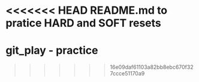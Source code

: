 <<<<<<< HEAD
README.md to pratice HARD and SOFT resets
=======
# git_play - practice
>>>>>>> 16e09daf61103a82bb8ebc670f327ccce51170a9
